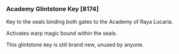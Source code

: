 ### Academy Glintstone Key [8174]

Key to the seals binding both gates to the Academy of Raya Lucaria.

Activates warp magic bound within the seals.

This glintstone key is still brand new, unused by anyone.